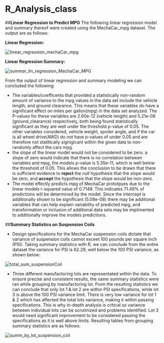 # R_Analysis_class


##**Linear Regression to Predict MPG**
The following linear regression model and summary thereof were created using the MechaCar_mpg dataset. The output are as follows:

**Linear Regression:**

![linear_regression_mechaCar_mpg](https://user-images.githubusercontent.com/100040705/175826103-8c091a95-cb36-41b1-814f-a14b5080cb97.png)

**Linear Regression Summary:**

![summar_lin_regression_MechaCar_MPG](https://user-images.githubusercontent.com/100040705/175826125-a47880e7-f64d-4eeb-b72a-6ab26b33ad45.png)


From the output of linear regression and summary modeling we can concluded the following:
- The variables/coefficents that provided a statistically non-random amount of variance to the mpg values in the data set include the vehicle length, and ground clearance. This means that these variables do have a significant effect on miles per gallon(mpg) in the data set analyzed. The P-values for these variables are 2.60e-12 (vehicle length) and 5.21e-08 (ground_clearance) respectively, both being found statistically significant as they are well under the threshold p-value of 0.05. The other variables considered, vehicle weight, spoiler angle, and if the car is all wheel drive(AWD) do not have p-values of under 0.05 and are therefore not statitically signigicant within the given data to non-randomly affect the cars mpg. 
- the slope of the linear model would not be considered to be zero. a slope of zero would indicate that there is no correlation between variables and mpg, the models p-value is 5.35e-11, which is well below the threshold of 0.05. This allows the conclusion to be drawn that there is sufficient evidence to **reject** the null hypothesis that the slope would be zero, and **accept** the hypothesis that the slope would be non-zero.
- The model effectly predicts mpg of MechaCar prototpyes due to the linear models r-squared value of 0.7149. This indicates 71.49% of predictions will be determined by the model. Since the intercept is additionally shown to be significant (5.08e-08) there may be additional variables that can help explain variability of predicted mpg, and transformation or inclusion of additional data sets may be implimented to additionally improve the models predictions. 



##**Summary Statistics on Suspension Coils**
- Design specifications for the MechaCar suspension  coils dictate that variance of suspension coils cannot exceet 100 pounds per square inch (PSI). Taking summary statistics with R, we can conclude from the entire dataset the variance for PSI is 62.29, well below the 100 PSI variance, as shown below:

![total_sum_suspensionCoil](https://user-images.githubusercontent.com/100040705/175827581-8ee3cc03-ac75-41c3-9dce-394b44f039e4.png)

- Three different manufactoring lots are representated within the data. To ensure precise and consistent results, the same summary statistics were ran while grouping by manufactoring lot. From the resulting statistics we can conclude that only lot 1 & lot 2 are within PSI specifications, while lot 3 is above the 100 PSI variance limit. There is very low variance for lot 1 & 2 which has affected the total lots variance, making it within passing specifications. This is why in-depth analysis is critical so variance between individual lots can be scrutinized and problems identified. Lot 3 would need significant improvement to be considered passing the specifications as it is well above limits. Resulting tables from grouping summary statistics are as follows:

![summ_by_lot_suspension_coil](https://user-images.githubusercontent.com/100040705/175827723-3502b4c2-95f0-421b-9efa-2ad42fe2ac52.png)



